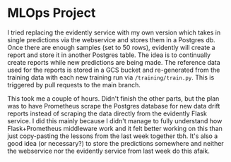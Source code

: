 # MLOps Project

I tried replacing the evidently service with my own version which takes in single predictions via the webservice and stores them in a Postgres db. Once there are enough samples (set to 50 rows), evidently will create a report and store it in another Postgres table. The idea is to continually create reports while new predictions are being made. The reference data used for the reports is stored in a GCS bucket and re-generated from the training data with each new training run via `/training/train.py`. This is triggered by pull requests to the main branch.

This took me a couple of hours. Didn't finish the other parts, but the plan was to have Prometheus scrape the Postgres database for new data drift reports instead of scraping the data directly from the evidently Flask service. I did this mainly because I didn't manage to fully understand how Flask+Prometheus middleware work and it felt better working on this than just copy-pasting the lessons from the last week together tbh. It's also a good idea (or necessary?) to store the predictions somewhere and neither the webservice nor the evidently service from last week do this afaik.